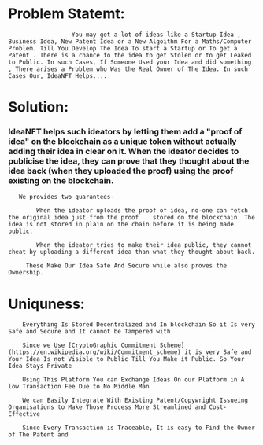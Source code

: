 # Problem Statemt:
                      You may get a lot of ideas like a Startup Idea , Business Idea, New Patent Idea or a New Algoithm For a Maths/Computer Problem. Till You Develop The Idea To start a Startup or To get a Patent . There is a chance fo the idea to get Stolen or to get Leaked to Public. In such Cases, If Someone Used your Idea and did something , There arises a Problem who Was the Real Owner of The Idea. In such Cases Our, IdeaNFT Helps....
# Solution:
### IdeaNFT helps such ideators by letting them add a "proof of idea" on the blockchain as a unique token without actually adding their idea in clear on it. When the ideator decides to publicise the idea, they can prove that they thought about the idea back (when they uploaded the proof) using the proof existing on the blockchain. 
       We provides two guarantees-

            When the ideator uploads the proof of idea, no-one can fetch the original idea just from the proof    stored on the blockchain. The idea is not stored in plain on the chain before it is being made public.  

            When the ideator tries to make their idea public, they cannot cheat by uploading a different idea than what they thought about back.

         These Make Our Idea Safe And Secure while also proves the Ownership.

# Uniquness:
        Everything Is Stored Decentralized and In blockchain So it Is very Safe and Secure and It cannot be Tampered with.

        Since we Use [CryptoGraphic Commitment Scheme](https://en.wikipedia.org/wiki/Commitment_scheme) it is very Safe and Your Idea Is not Visible to Public Till You Make it Public. So Your Idea Stays Private

        Using This Platform You can Exchange Ideas On our Platform in A low Transaction Fee Due to No Middle Man

        We can Easily Integrate With Existing Patent/Copywright Issueing Organisations to Make Those Process More Streamlined and Cost-Effective

        Since Every Transaction is Traceable, It is easy to Find the Owner of The Patent and 
         